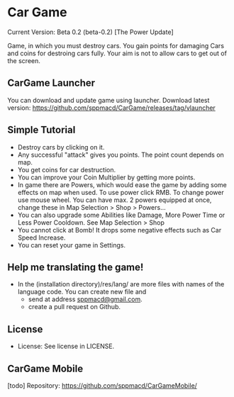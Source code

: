 # Car Game
Current Version: Beta 0.2 (beta-0.2) \[The Power Update\]

Game, in which you must destroy cars. You gain points for damaging Cars and coins for destroing cars fully. Your aim is not to allow cars to get out of the screen.

## CarGame Launcher
You can download and update game using launcher.
Download latest version: https://github.com/sppmacd/CarGame/releases/tag/vlauncher

## Simple Tutorial
* Destroy cars by clicking on it.
* Any successful "attack" gives you points. The point count depends on map.
* You get coins for car destruction.
* You can improve your Coin Multiplier by getting more points.
* In game there are Powers, which would ease the game by adding some effects on map when used. To use power click RMB. To change power use mouse wheel. You can have max. 2 powers equipped at once, change these in Map Selection > Shop > Powers...
* You can also upgrade some Abilities like Damage, More Power Time or Less Power Cooldown. See Map Selection > Shop
* You cannot click at Bomb! It drops some negative effects such as Car Speed Increase.
* You can reset your game in Settings.

## Help me translating the game!
* In the (installation directory)/res/lang/ are more files with names of the language code. You can create new file and 
	* send at address sppmacd@gmail.com.
	* create a pull request on Github.
## License
* License: See license in LICENSE.

## CarGame Mobile
\[todo\]
Repository: https://github.com/sppmacd/CarGameMobile/
